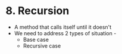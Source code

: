 # 8. Recursion

- A method that calls itself until it doesn't
- We need to address 2 types of situation - 
  - Base case
  - Recursive case
